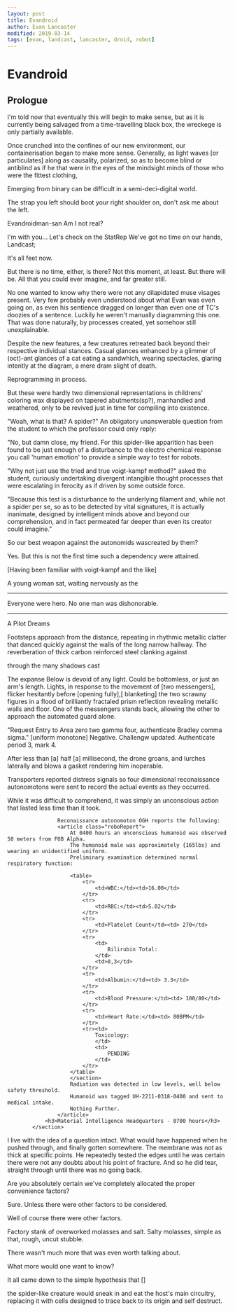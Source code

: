 ```yaml
---
layout: post
title: Evandroid
author: Evan Lancaster
modified: 2019-03-14
tags: [evan, landcast, lancaster, droid, robot]
---
```


# Evandroid

## Prologue

I'm told now that eventually this will begin to make sense, but as it is currently being salvaged from a time-travelling black box, the wreckege is only partially available.

Once crunched into the confines of our new environment, our containerisation began to make more sense. Generally, as light waves [or particulates] along as causality, polarized, so as to become blind or antiblind as if he that were in the eyes of the mindsight minds of those who were the fittest
clothing,

Emerging from binary can be difficult in a semi-deci-digital world.

The strap you left should boot your right shoulder on, don't ask me about the left.

Evandroidman-san
Am I not real?

I'm with you...
Let's check on the StatRep
We've got no time on our hands, Landcast;

It's all feet now.

But there is no time, either, is there?
Not this moment, at least. But there will be. All that you could ever imagine, and far greater still.

No one wanted to know why there were not any dilapidated muse visages present. Very few probably even understood about what Evan was even going on, as even his sentience dragged on longer than even one of TC's doozies of a sentence. Luckily he weren't manually diagramming this one. That was done naturally, by processes created, yet somehow still unexplainable.

Despite the new features, a few creatures retreated back beyond their respective individual stances. Casual glances enhanced by a glimmer of (oct)-ant glances of a cat eating a sandwhich, wearing spectacles, glaring intently at the diagram, a mere dram slight of death. 

Reprogramming in process. 

But these were hardly two dimensional representations in childrens' coloring wax displayed on tapered abutments(sp?), manhandled and weathered, only to be revived just in time for compiling into existence.

"Woah, what is that? A spider?" An obligatory unanswerable question from the student to which the professor could only reply:

"No, but damn close, my friend. For this spider-like apparition has been found to be just enough of a disturbance to the electro chemical response you call 'human emotion' to provide a simple way to test for robots.

"Why not just use the tried and true voigt-kampf method?" asked the student, curiously undertaking divergent intangible thought processes that were escalating in ferocity as if driven by some outside force.

"Because this test is a disturbance to the underlying filament and, while not a spider per se, so as to be detected by vital signatures, it is actually inanimate, designed by intelligent minds above and beyond our comprehension, and in fact permeated far deeper than even its creator could imagine."

So our best weapon against the autonomids wascreated by them?

Yes. But this is not the first time such a dependency were attained.


[Having been familiar with voigt-kampf and the like]

A young woman sat, waiting nervously as the 

* * *

Everyone were hero. No one man was dishonorable.

* * *

A Pilot Dreams
                    
Footsteps approach from the distance, repeating in rhythmic metallic clatter that danced quickly against the walls of the long narrow hallway.
The reverberation of thick carbon reinforced steel clanking against 

through the many shadows cast

The expanse Below is devoid of any light. Could be bottomless, or just an arm's length.
Lights, in response to the movement of [two messengers], flicker hesitantly before [opening fully],[ blanketing] the two scrawny figures in a flood of brilliantly fractaled prism reflection revealing metallic walls and floor.
One of the messengers stands back, allowing the other to approach the automated guard alone.

"Request Entry to Area zero two gamma four, authenticate Bradley comma sigma." [uniform monotone] 
Negative. Challengw updated. Authenticate period 3, mark 4.

After less than [a] half [a] millisecond, the drone groans, and lurches laterally and blows a gasket rendering him inoperable.

Transporters reported distress signals so four dimensional reconaissance autonomotons were sent to record the actual events as they occurred.

While it was difficult to comprehend, it was simply an unconscious action that lasted less time than it took.

                    Reconaissance autonomoton OGH reports the following:
                    <article class="roboReport">
                        At 0400 hours an unconscious humanoid was observed 50 meters from FOB Alpha.
                        The humanoid male was approximately {165lbs} and wearing an unidentified uniform.
                        Preliminary examination determined normal respiratory function:

                        <table>
                            <tr>
                                <td>WBC:</td><td>16.00</td>
                            </tr>
                            <tr>
                                <td>RBC:</td><td>5.02</td>
                            </tr>
                            <tr>
                                <td>Platelet Count</td><td> 270</td>
                            </tr>
                            <tr>
                                <td>
                                    Bilirubin Total:
                                </td>
                                <td>0,3</td>
                            </tr>
                            <tr>
                                <td>Albumin:</td><td> 3.3</td>
                            </tr>
                            <tr>
                                <td>Blood Pressure:</td><td> 100/80</td>
                            </tr>
                            <tr>
                                <td>Heart Rate:</td><td> 80BPM</td>
                            </tr>
                            <tr><td>
                                Toxicology:
                                </td>
                                <td>
                                    PENDING
                                </td>
                            </tr>
                        </table>
                        </section>
                        Radiation was detected in low levels, well below safety threshold.
                        Humanoid was tagged UH-2211-0318-0400 and sent to medical intake.
                        Nothing Further.
                    </article>
                <h3>Material Intelligence Headquarters - 0700 hours</h3>
            </section>

I live with the idea of a question intact.
What would have happened when he pushed through, and finally gotten somewhere.
The membrane was not as thick at specific points. He repeatedly tested the edges until he was certain there were not any doubts about his point of fracture. And so he did tear, straight through
until there was no going back.


Are you absolutely certain we've completely allocated the proper convenience factors?

Sure. Unless there were other factors to be considered.

Well of course there were other factors.

Factory stank of overworked molasses and salt. Salty molasses, simple as that, rough, uncut stubble.

There wasn't much more that was even worth talking about.

What more would one want to know?






It all came down to the simple hypothesis that []



the spider-like creature would sneak in and eat the host's main circuitry, replacing it with cells designed to trace back to its origin and self destruct.


